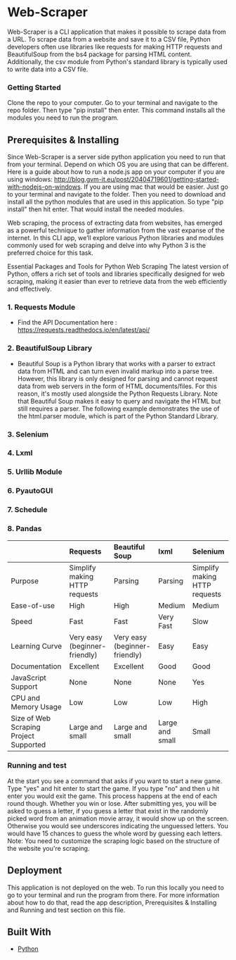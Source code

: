 # Web-Scraper

Web-Scraper is a CLI application that makes it possible to scrape data from a URL.
To scrape data from a website and save it to a CSV file, Python developers often use libraries like requests for making HTTP requests and BeautifulSoup from the bs4 package for parsing HTML content. Additionally, the csv module from Python's standard library is typically used to write data into a CSV file.

### Getting Started 

Clone the repo to your computer. Go to your terminal and navigate to the repo folder. Then type "pip install" then enter. This command installs all the modules you need to run the program.

## Prerequisites & Installing

Since Web-Scraper is a server side python application you need to run that from your terminal. Depend on which OS you are using that can be different. Here is a guide about how to run a node.js app on your computer if you are using windows: http://blog.gvm-it.eu/post/20404719601/getting-started-with-nodejs-on-windows. If you are using mac that would be easier. Just go to your terminal and navigate to the folder. Then you need to download and install all the python modules that are used in this application. So type "pip install" then hit enter. That would install the needed modules.

Web scraping, the process of extracting data from websites, has emerged as a powerful technique to gather information from the vast expanse of the internet. In this CLI app, we’ll explore various Python libraries and modules commonly used for web scraping and delve into why Python 3 is the preferred choice for this task.

Essential Packages and Tools for Python Web Scraping
The latest version of Python, offers a rich set of tools and libraries specifically designed for web scraping, making it easier than ever to retrieve data from the web efficiently and effectively.

### 1. Requests Module
- Find the API Documentation here : https://requests.readthedocs.io/en/latest/api/
### 2. BeautifulSoup Library
- Beautiful Soup is a Python library that works with a parser to extract data from HTML and can turn even invalid markup into a parse tree. However, this library is only designed for parsing and cannot request data from web servers in the form of HTML documents/files. For this reason, it's mostly used alongside the Python Requests Library. Note that Beautiful Soup makes it easy to query and navigate the HTML but still requires a parser. The following example demonstrates the use of the html.parser module, which is part of the Python Standard Library. 
### 3. Selenium
### 4. Lxml 
### 5. Urllib Module
### 6. PyautoGUI
### 7. Schedule
### 8. Pandas 
||Requests|Beautiful Soup|lxml|Selenium|
|:--- |:--- |:--- |:---|:---|
|Purpose|Simplify making HTTP requests|Parsing|Parsing|Simplify making HTTP requests|
|Ease-of-use|High|High|Medium|Medium|
|Speed|Fast|Fast|Very Fast|Slow|
|Learning Curve|Very easy (beginner-friendly)|Very easy (beginner-friendly)|Easy|Easy|
|Documentation|Excellent|Excellent|Good|Good|
|JavaScript Support|None|None|None|Yes|
|CPU and Memory Usage|Low|Low|Low|High|
|Size of Web Scraping Project Supported|Large and small|Large and small|Large and small|Small|

 
### Running and test

At the start you see a command that asks if you want to start a new game. Type "yes" and hit enter to start the game. If you type "no" and then u hit enter you would exit the game. This process happens at the end of each round though. Whether you win or lose. After submitting yes, you will be asked to guess a letter, if you guess a letter that exist in the randomly picked word from an animation movie array, it would show up on the screen. Otherwise you would see underscores indicating the unguessed letters. You would have 15 chances to guess the whole word by guessing each letters.
Note: You need to customize the scraping logic based on the structure of the website you're scraping. 

## Deployment

This application is not deployed on the web. To run this locally you need to go to your terminal and run the program from there. For more information about how to do that, read the app description, Prerequisites & Installing and Running and test section on this file. 

## Built With

* [Python](https://python.org)
